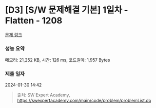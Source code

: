 # [D3] [S/W 문제해결 기본] 1일차 - Flatten - 1208 

[문제 링크](https://swexpertacademy.com/main/code/problem/problemDetail.do?contestProbId=AV139KOaABgCFAYh) 

### 성능 요약

메모리: 21,252 KB, 시간: 126 ms, 코드길이: 1,957 Bytes

### 제출 일자

2024-01-30 14:42



> 출처: SW Expert Academy, https://swexpertacademy.com/main/code/problem/problemList.do